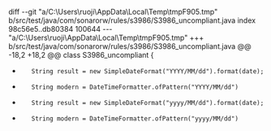 ﻿diff --git "a/C:\\Users\\ruoji\\AppData\\Local\\Temp\\tmpF905.tmp" b/src/test/java/com/sonarorw/rules/s3986/S3986_uncompliant.java
index 98c56e5..db80384 100644
--- "a/C:\\Users\\ruoji\\AppData\\Local\\Temp\\tmpF905.tmp"
+++ b/src/test/java/com/sonarorw/rules/s3986/S3986_uncompliant.java
@@ -18,2 +18,2 @@ class S3986_uncompliant {
-        String result = new SimpleDateFormat("YYYY/MM/dd").format(date);
-        String modern = DateTimeFormatter.ofPattern("YYYY/MM/dd")
+        String result = new SimpleDateFormat("yyyy/MM/dd").format(date);
+        String modern = DateTimeFormatter.ofPattern("yyyy/MM/dd")
